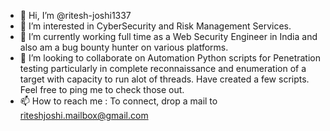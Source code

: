 - 👋 Hi, I’m @ritesh-joshi1337
- 👀 I’m interested in CyberSecurity and Risk Management Services.
- 🌱 I’m currently working full time as a Web Security Engineer in India and also am a bug bounty hunter on various platforms.
- 💞️ I’m looking to collaborate on Automation Python scripts for Penetration testing particularly in complete reconnaissance and enumeration of a target with capacity to run alot of threads. Have created a few scripts. Feel free to ping me to check those out. 
- 📫 How to reach me : To connect, drop a mail to riteshjoshi.mailbox@gmail.com 

<!---
ritesh-joshi1337/ritesh-joshi1337 is a ✨ special ✨ repository because its `README.md` (this file) appears on your GitHub profile.
You can click the Preview link to take a look at your changes.
--->
